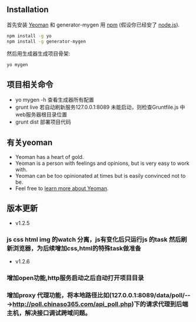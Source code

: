 ## Installation

首先安装  [Yeoman](http://yeoman.io) 和 generator-mygen 用 [npm](https://www.npmjs.com/) (假设你已经安了 [node.js](https://nodejs.org/)).

```bash
npm install -g yo
npm install -g generator-mygen
```

然后用生成器生成项目骨架:

```bash
yo mygen
```
## 项目相关命令
 * yo mygen -h 查看生成器所有配置
 * grunt live  若自动刷新服务127.0.0.1:8089 未能启动，则检查Gruntfile.js 中web服务器根目录位置
 * grunt dist  部署项目代码

## 有关yeoman

 * Yeoman has a heart of gold.
 * Yeoman is a person with feelings and opinions, but is very easy to work with.
 * Yeoman can be too opinionated at times but is easily convinced not to be.
 * Feel free to [learn more about Yeoman](http://yeoman.io/).
 ##  版本更新

 * v1.2.5
 ### js css html img 的watch 分离，js有变化后只运行js 的task 然后刷新浏览器，为后续增加css,html的特殊task做准备

 * v1.2.6 
 ### 增加open功能,http服务启动之后自动打开项目目录
 ### 增加proxy 代理功能，将本地路径比如(127.0.0.1:8089/data/poll/--->http://poll.chinaso365.com/api_poll.php)下的请求代理到后端主机，解决接口调试跨域问题。